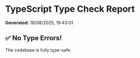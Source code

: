 # TypeScript Type Check Report

**Generated:** 18/08/2025, 19:43:01

## ✅ No Type Errors!

The codebase is fully type-safe.
